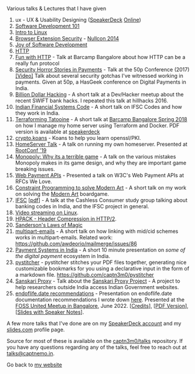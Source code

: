 Various talks & Lectures that I have given

1.  ux - UX & Usability Designing
    ([SpeakerDeck](https://speakerdeck.com/u/captn3m0/p/ux-and-usability-designing)
    [Online](https://captnemo.in/talks/ux/ "Made via Reveal.js"))
2.  [Software Development 101](https://speakerdeck.com/u/captn3m0/p/software-development-101 "Internal talk at SDSLabs")
3.  [Intro to Linux](https://speakerdeck.com/captn3m0/linux-user-group-intro-meet-august-2013 "A very basic intro to linux")
4.  [Browser Extension Security](https://speakerdeck.com/captn3m0/browser-extension-security) -
    [Nullcon 2014](https://github.com/captn3m0/nullcon2014 "Source code and more details")
5.  [Joy of Software Development](https://captnemo.in/talks/josd/ "Open lecture about getting started with Software Development")
6.  [HTTP](https://speakerdeck.com/captn3m0/http-an-insight-into-the-worlds-most-used-protocol "Internal talk at SDSLabs")
7.  [Fun with HTTP](http://slides.com/captn3m0/fun-with-http) - Talk at Barcamp
    Bangalore about how HTTP can be a really fun protocol
8.  [Security Horror Stories in Payments](https://speakerdeck.com/captn3m0/security-horror-stories-in-payments) -
    Talk at the 50p Conference (2017)
    [[Video]](https://www.youtube.com/watch?v=_M-cftlhYKI) Talk about several
    security gotchas I've witnessed working in payments. Given at 50p, a HasGeek
    conference on Digital Payments in India.
9.  [Billion Dollar Hacking](https://speakerdeck.com/captn3m0/billion-dollar-hacking) -
    A short talk at a Dev/Hacker meetup about the recent SWIFT bank hacks. I
    repeated this talk at hillhacks 2016.
10. [Indian Financial Systems Code](http://slides.com/captn3m0/indian-financial-systems-code#/) -
    A short talk on IFSC Codes and how they work in India.
11. [Terraforming Tatooine](https://www.beautiful.ai/deck/-L4w5j_sJ9XkKnzf1OXt) -
    A short talk at
    [Barcamp Bangalore Spring 2018](https://barcampbangalore.com/bcb/bcb-spring-2018/terraform-docker-nemo)
    on how I manage my home server using Terraform and Docker. PDF version is
    available at
    [speakerdeck](https://speakerdeck.com/captn3m0/terraforming-tatooine)
12. [crypto.koans](/talks/crypto.koans/) - Koans to help you learn openssl/PKI.
13. [HomeServer Talk](/talks/hs/) - A talk on running my own homeserver.
    Presented at [RootConf '19](https://rootconf.in)
14. [Monopoly: Why its a terrible game](https://slides.com/captn3m0/monopoly) -
    A talk on the various mistakes Monopoly makes in its game design, and why
    they are important game breaking issues.
15. [Web Payment APIs](/talks/webpayments/) - Presented a talk on W3C's Web
    Payment APIs at RFCs We Love.
16. [Constraint Programming to solve Modern Art](https://docs.google.com/presentation/d/1d4C3kDONasnhOCVLpz8RDQpEH-7haG7pRJnc9E3njL4/edit?usp=sharing) -
    A short talk on my work on solving the
    [Modern Art](https://github.captnemo.in/modernart) boardgame.
17. [IFSC](/ifsc/) [[pdf](ifsc.pdf)] - A talk at the Cashless Consumer study
    group talking about banking codes in India, and the IFSC project in general.
18. [Video streaming on Linux](/talks/v4l.html).
19. [HPACK - Header Compression in HTTP/2](/talks/hpack/).
20. [Sanderson's Laws of Magic](https://docs.google.com/presentation/d/1SNEEh2_i93V64Fnzg8_05vOGjJMSuagX8IyrLt-5xXk/present)
21. [multipart-emails](/talks/email-protocols/) - A short talk on how linking
    with mid/cid schemes works in multipart-emails. Related work:
    https://github.com/awdeorio/mailmerge/issues/86
22. [Payment Systems in India](/talks/payments-systems-in-india/) - A short 10
    minute presentation on _some of the digital payment_ ecosystem in India.
23. [pystitcher](/talks/pystitcher) - pystitcher stitches your PDF files
    together, generating nice customizable bookmarks for you using a declarative
    input in the form of a markdown file. https://github.com/captn3m0/pystitcher
24. [Sanskari Proxy](sanskari-proxy.pdf) - Talk about the
    [Sanskari Proxy Project](https://github.com/captn3m0/sanskari-proxy) - A
    project to help researchers outside India access Indian Government websites.
25. [endoflife.date recommendations](https://speakerdeck.com/captn3m0/endoflife-dot-date-recommendations) - Presentation on endoflife.date documentation recommendations I wrote down [here](https://endoflife.date/recommendations). Presented at the [FOSS United Meetup in Bangalore](https://forum.fossunited.org/t/june-2022-foss-meetup/1070/4), June 2022. [[Credits](/talks/credits/eol-talk.html)], [[PDF Version](/talks/eol-recommendations.pdf)], [[Slides with Speaker Notes](https://docs.google.com/presentation/d/10qpSY3CYK83omwoGsbPz1VzCgVCG2e6_XPiN24BqxtM)].

A few more talks that I've done are on my
[SpeakerDeck account](https://speakerdeck.com/captn3m0) and my
[slides.com](https://slides.com/captn3m0/) profile page.

Source for most of these is available on the
[captn3m0/talks](https://github.com/captn3m0/talks) repository. If you have any
questions regarding any of the talks, feel free to reach out at
<talks@captnemo.in>.

Go back to [my website](https://captnemo.in)

